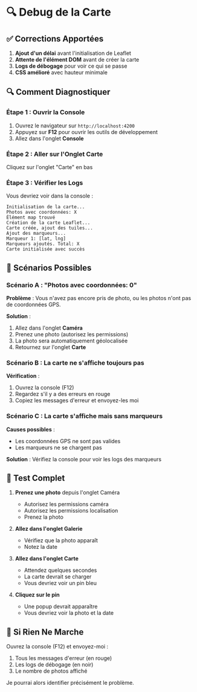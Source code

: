 # 🔍 Debug de la Carte

## ✅ Corrections Apportées

1. **Ajout d'un délai** avant l'initialisation de Leaflet
2. **Attente de l'élément DOM** avant de créer la carte
3. **Logs de débogage** pour voir ce qui se passe
4. **CSS amélioré** avec hauteur minimale

## 🔍 Comment Diagnostiquer

### Étape 1 : Ouvrir la Console
1. Ouvrez le navigateur sur `http://localhost:4200`
2. Appuyez sur **F12** pour ouvrir les outils de développement
3. Allez dans l'onglet **Console**

### Étape 2 : Aller sur l'Onglet Carte
Cliquez sur l'onglet "Carte" en bas

### Étape 3 : Vérifier les Logs

Vous devriez voir dans la console :
```
Initialisation de la carte...
Photos avec coordonnées: X
Élément map trouvé
Création de la carte Leaflet...
Carte créée, ajout des tuiles...
Ajout des marqueurs...
Marqueur 1: [lat, lng]
Marqueurs ajoutés. Total: X
Carte initialisée avec succès
```

## 🎯 Scénarios Possibles

### Scénario A : "Photos avec coordonnées: 0"
**Problème** : Vous n'avez pas encore pris de photo, ou les photos n'ont pas de coordonnées GPS.

**Solution** :
1. Allez dans l'onglet **Caméra**
2. Prenez une photo (autorisez les permissions)
3. La photo sera automatiquement géolocalisée
4. Retournez sur l'onglet **Carte**

### Scénario B : La carte ne s'affiche toujours pas
**Vérification** :
1. Ouvrez la console (F12)
2. Regardez s'il y a des erreurs en rouge
3. Copiez les messages d'erreur et envoyez-les moi

### Scénario C : La carte s'affiche mais sans marqueurs
**Causes possibles** :
- Les coordonnées GPS ne sont pas valides
- Les marqueurs ne se chargent pas

**Solution** : Vérifiez la console pour voir les logs des marqueurs

## 📝 Test Complet

1. **Prenez une photo** depuis l'onglet Caméra
   - Autorisez les permissions caméra
   - Autorisez les permissions localisation
   - Prenez la photo

2. **Allez dans l'onglet Galerie**
   - Vérifiez que la photo apparaît
   - Notez la date

3. **Allez dans l'onglet Carte**
   - Attendez quelques secondes
   - La carte devrait se charger
   - Vous devriez voir un pin bleu

4. **Cliquez sur le pin**
   - Une popup devrait apparaître
   - Vous devriez voir la photo et la date

## 🐛 Si Rien Ne Marche

Ouvrez la console (F12) et envoyez-moi :
1. Tous les messages d'erreur (en rouge)
2. Les logs de débogage (en noir)
3. Le nombre de photos affiché

Je pourrai alors identifier précisément le problème.

